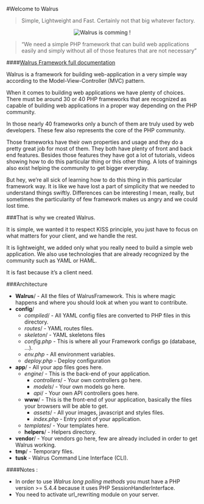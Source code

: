 #Welcome to Walrus
> Simple, Lightweight and Fast. 
> Certainly not that big whatever factory.

<p align="center">
  <img src="https://github.com/E-Wok/Walrus/blob/master/Walrus.png?raw=true" alt="Walrus is comming !"/>
</p>

> “We need a simple PHP framework that can build web applications easily and simply without all of those features that are not necessary”

####[Walrus Framework full documentation](http://www.walrus-framework.com)

Walrus is a framework for building web-application in a very simple way according to the Model-View-Controller (MVC) pattern.

When it comes to building web applications we have plenty of choices. There must be around 30 or 40 PHP frameworks that are recognized as capable of building web applications in a proper way depending on the PHP community.

In those nearly 40 frameworks only a bunch of them are truly used by web developers. These few also represents the core of the PHP community.

Those frameworks have their own properties and usage and they do a pretty great job for most of them. They both have plenty of front and back end features.
Besides those features they have got a lot of tutorials, videos showing how to do this particular thing or this other thing. A lots of trainings also exist helping the community to get bigger everyday.

But hey, we’re all sick of learning how to do this thing in this particular framework way. It is like we have lost a part of simplicity that we needed to understand things swiftly. Differences can be interesting I mean, really, but sometimes the particularity of few framework makes us angry and we could lost time.

###That is why we created Walrus.

It is simple, we wanted it to respect KISS principle, you just have to focus on what matters for your client, and we handle the rest.

It is lightweight, we added only what you really need to build a simple web application. We also use technologies that are already recognized by the community such as YAML or HAML.

It is fast because it’s a client need. 

###Architecture

* **Walrus**/ - All the files of WalrusFramework. This is where magic happens and where you should look at when you want to contribute.
* **config**/
  * *compiled*/ - All YAML config files are converted to PHP files in this directory.
  * *routes*/ - YAML routes files.
  * *skeleton*/ - YAML skeletons files
  * *config.php* - This is where all your Framework configs go (database, ...).
  * *env.php* - All environment variables.
  * *deploy.php* - Deploy configuration
* **app**/ -  All your app files goes here.
    * *engine*/ - This is the back-end of your application.
      * *controllers*/ -  Your own controllers go here.
      * *models*/ - Your own models go here.
      * *api*/ -  Your own API controllers goes here.
  * **www**/ - This is the front-end of your application, basically the files your browsers will be able to get.
      * *assets*/ -  All your images, javascript and styles files.
      * *index.php* - Entry point of your application.
  * *templates*/ - Your templates here.
  * **helpers**/ -  Helpers directory.
* **vendor**/ -  Your vendors go here, few are already included in order to get Walrus working.
* **tmp**/ - Temporary files.
* **tusk** - Walrus Command Line Interface (CLI).
    
####Notes :
* In order to use *Walrus long polling methods* you must have a PHP version >= 5.4.4 because it uses PHP SessionHandlerInterface.
* You need to activate url_rewriting module on your server.
